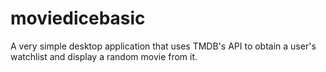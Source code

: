 # moviedicebasic

A very simple desktop application that uses TMDB's API to obtain a user's watchlist and display a random movie from it.
